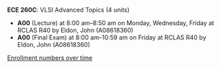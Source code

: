 **ECE 260C**: VLSI Advanced Topics (4 units)

- **A00** (Lecture) at 8:00 am–8:50 am on Monday, Wednesday, Friday at RCLAS R40 by Eldon, John (A08618360)
- **A00** (Final Exam) at 8:00 am–10:59 am on Friday at RCLAS R40 by Eldon, John (A08618360)

[Enrollment numbers over time](./ECE260C.tsv)
